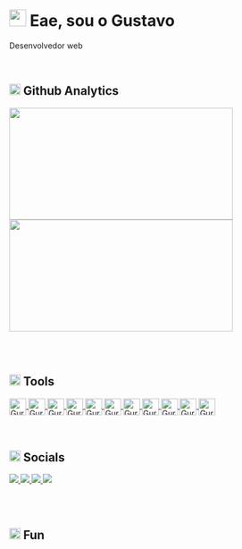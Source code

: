 <h1><img height="30px" src="https://user-images.githubusercontent.com/50364832/143615313-330ef73e-ee1c-4cfe-b71d-7462a00f16b4.gif" /> Eae, sou o Gustavo</h1>

<p>Desenvolvedor web</p>

</br>

<!-- ## 💡 &nbsp;Github Analytics -->
<h2><img height="20px" src="https://user-images.githubusercontent.com/50364832/143619165-74c703be-b3a3-4902-9563-07928511c2bc.gif" /> Github Analytics</h2>
<div>
  <img height="200px" width="400em" src="https://github-readme-stats.vercel.app/api?username=Gurtinho&show_icons=true&theme=radical&include_all_commits=true&count_private=true"/>
  <img height="200px" width="400em" src="https://github-readme-stats.vercel.app/api/top-langs/?username=Gurtinho&layout=compact&langs_count=7&theme=radical"/>
</div>
 
</br></br>

<!-- ## 🛠️ &nbsp;Tools -->
<h2><img height="20px" src="https://user-images.githubusercontent.com/50364832/143620337-441d693c-a903-42af-9ddd-4dfa82d25822.gif" /> Tools</h2>

<div>
<!--   javascript -->
  <a href="https://developer.mozilla.org/pt-BR/docs/Web/JavaScript">
    <img align="center" alt="Gurt-js" height="30" width="30" src="https://cdn.icon-icons.com/icons2/2415/PNG/512/javascript_original_logo_icon_146455.png">
  </a>
  <!--   nodejs -->
  <a href="https://nodejs.org/en/">
    <img align="center" alt="Gurt-node" height="30" width="30" src="https://cdn.icon-icons.com/icons2/2415/PNG/512/nodejs_plain_logo_icon_146409.png" />
  </a>
<!--   nunjucks -->
  <a href="https://mozilla.github.io/nunjucks/">
    <img align="center" alt="Gurt-git" height="30" width="30" src="https://cdn.icon-icons.com/icons2/2107/PNG/512/file_type_nunjucks_icon_130292.png" />
  </a>
<!--   postgresql -->
  <a href="https://www.postgresql.org/docs/current/datatype.html">
    <img align="center" alt="Gurt-postgresql" height="30" width="30" src="https://cdn.icon-icons.com/icons2/2415/PNG/512/postgresql_plain_logo_icon_146389.png" />
  </a>
<!--   html -->
  <a href="https://developer.mozilla.org/pt-BR/docs/Web/HTML">
    <img align="center" alt="Gurt-html" height="30" width="30" src="https://cdn.icon-icons.com/icons2/2107/PNG/512/file_type_html_icon_130541.png">
  </a>
<!--   css -->
  <a href="https://developer.mozilla.org/pt-BR/docs/Web/CSS">
    <img align="center" alt="Gurt-css" height="30" width="30" src="https://cdn.icon-icons.com/icons2/2107/PNG/512/file_type_css_icon_130661.png">
  </a>
<!--   bootstrap -->
  <a href="https://getbootstrap.com/">
    <img align="center" alt="Gurt-bootstrap" height="30" width="30" src="https://cdn.icon-icons.com/icons2/2415/PNG/512/bootstrap_plain_logo_icon_146619.png" />
  </a>
<!--   git -->
  <a href="https://git-scm.com/">
    <img align="center" alt="Gurt-git" height="30" width="30" src="https://cdn.icon-icons.com/icons2/2107/PNG/512/file_type_git_icon_130581.png" />
  </a>
<!--   github -->
  <a href="https://github.com/">
    <img align="center" alt="Gurt-git" height="30" width="30" src="https://cdn.icon-icons.com/icons2/936/PNG/512/github-logo_icon-icons.com_73546.png" />
  </a>
<!--   vscode -->
  <a href="https://code.visualstudio.com/">
    <img align="center" alt="Gurt-vscode" height="30" width="30" src="https://cdn.icon-icons.com/icons2/2107/PNG/512/file_type_vscode_icon_130084.png" />
  </a>
<!--   opera gx -->
  <a href="https://www.opera.com/pt-br/gx">
    <img align="center" alt="Gurt-git" height="30" width="30" src="https://cdn.icon-icons.com/icons2/2552/PNG/512/opera_gx_browser_logo_icon_152976.png" />
  </a>
  
</div
  
</br></br>

<!-- ## 🔗 &nbsp;Links -->
<h2><img height="20px" src="https://user-images.githubusercontent.com/50364832/143620129-a7cf3435-8c3d-45f1-89fc-a64836558c39.gif" /> Socials</h2>

<div>
<!--   instagram -->
  <a href="https://www.instagram.com/gutolitt/">
    <img src="https://img.shields.io/badge/-Instagram-%23E4405F?style=for-the-badge&logo=instagram&logoColor=white">
  </a>
  
<!--   discord -->
  <a href="https://discord.gg/DZnnfQDbp9">
    <img src="https://img.shields.io/badge/-discord-%235865F2?style=for-the-badge&logo=discord&logoColor=white">
  </a>
  
<!--   linkedin -->
  <a href="https://www.linkedin.com/in/gustavo-litter-6ab24b191/">
    <img src="https://img.shields.io/badge/-Linkedin-%230e76a8?style=for-the-badge&logo=linkedin&logoColor=white"/>
  </a>
  
<!--   twitter -->
  <a href="https://twitter.com/gustavo_gurt">
    <img src="https://img.shields.io/badge/-twitter-%2300acee?style=for-the-badge&logo=twitter&logoColor=white"/>
  </a>
  
</div>

</br></br>

<h2><img height="20px" src="https://user-images.githubusercontent.com/50364832/143664191-1b5290b7-408a-49d6-a88a-942599ef380b.gif" /> Fun</h2>

